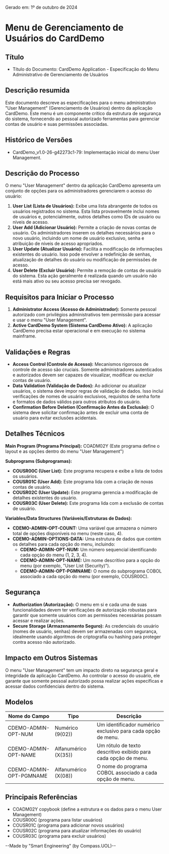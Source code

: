 Gerado em: 1º de outubro de 2024

# Menu de Gerenciamento de Usuários do CardDemo

## Título

- Título do Documento: CardDemo Application - Especificação do Menu Administrativo de Gerenciamento de Usuários

## Descrição resumida

Este documento descreve as especificações para o menu administrativo "User Management" (Gerenciamento de Usuários) dentro da aplicação CardDemo. Este menu é um componente crítico da estrutura de segurança do sistema, fornecendo ao pessoal autorizado ferramentas para gerenciar contas de usuário e suas permissões associadas.

## Histórico de Versões

- CardDemo_v1.0-26-g42273c1-79: Implementação inicial do menu User Management.

## Descrição do Processo

O menu "User Management" dentro da aplicação CardDemo apresenta um conjunto de opções para os administradores gerenciarem o acesso do usuário:

1. **User List (Lista de Usuários):** Exibe uma lista abrangente de todos os usuários registrados no sistema. Esta lista provavelmente inclui nomes de usuários e, potencialmente, outros detalhes como IDs de usuário ou níveis de acesso.
2. **User Add (Adicionar Usuário):** Permite a criação de novas contas de usuário. Os administradores inserem os detalhes necessários para o novo usuário, incluindo um nome de usuário exclusivo, senha e atribuição de níveis de acesso apropriados.
3. **User Update (Atualizar Usuário):** Facilita a modificação de informações existentes do usuário. Isso pode envolver a redefinição de senhas, atualização de detalhes do usuário ou modificação de permissões de acesso.
4. **User Delete (Excluir Usuário):** Permite a remoção de contas de usuário do sistema. Esta ação geralmente é realizada quando um usuário não está mais ativo ou seu acesso precisa ser revogado.

## Requisitos para Iniciar o Processo

1. **Administrator Access (Acesso de Administrador):** Somente pessoal autorizado com privilégios administrativos tem permissão para acessar e usar o menu "User Management".
2. **Active CardDemo System (Sistema CardDemo Ativo):** A aplicação CardDemo precisa estar operacional e em execução no sistema mainframe.

## Validações e Regras

* **Access Control (Controle de Acesso):** Mecanismos rigorosos de controle de acesso são cruciais. Somente administradores autenticados e autorizados devem ser capazes de visualizar, modificar ou excluir contas de usuário.
* **Data Validation (Validação de Dados):** Ao adicionar ou atualizar usuários, o sistema deve impor regras de validação de dados. Isso inclui verificações de nomes de usuário exclusivos, requisitos de senha forte e formatos de dados válidos para outros atributos do usuário.
* **Confirmation Before Deletion (Confirmação Antes da Exclusão):** O sistema deve solicitar confirmação antes de excluir uma conta de usuário para evitar exclusões acidentais.

## Detalhes Técnicos

**Main Program (Programa Principal):** COADM02Y (Este programa define o layout e as opções dentro do menu "User Management")

**Subprograms (Subprogramas):**

* **COUSR00C (User List):** Este programa recupera e exibe a lista de todos os usuários.
* **COUSR01C (User Add):** Este programa lida com a criação de novas contas de usuário.
* **COUSR02C (User Update):** Este programa gerencia a modificação de detalhes existentes do usuário.
* **COUSR03C (User Delete):** Este programa lida com a exclusão de contas de usuário.

**Variables/Data Structures (Variáveis/Estruturas de Dados):**

* **CDEMO-ADMIN-OPT-COUNT:** Uma variável que armazena o número total de opções disponíveis no menu (neste caso, 4).
* **CDEMO-ADMIN-OPTIONS-DATA:** Uma estrutura de dados que contém os detalhes para cada opção do menu, incluindo:
    * **CDEMO-ADMIN-OPT-NUM:** Um número sequencial identificando cada opção do menu (1, 2, 3, 4).
    * **CDEMO-ADMIN-OPT-NAME:** Um nome descritivo para a opção do menu (por exemplo, "User List (Security)").
    * **CDEMO-ADMIN-OPT-PGMNAME:** O nome do subprograma COBOL associado a cada opção do menu (por exemplo, COUSR00C).

## Segurança

* **Authorization (Autorização):** O menu em si e cada uma de suas funcionalidades devem ter verificações de autorização robustas para garantir que somente usuários com as permissões necessárias possam acessar e realizar ações.
* **Secure Storage (Armazenamento Seguro):** As credenciais do usuário (nomes de usuário, senhas) devem ser armazenadas com segurança, idealmente usando algoritmos de criptografia ou hashing para proteger contra acesso não autorizado.

## Impacto em Outros Sistemas

O menu "User Management" tem um impacto direto na segurança geral e integridade da aplicação CardDemo. Ao controlar o acesso do usuário, ele garante que somente pessoal autorizado possa realizar ações específicas e acessar dados confidenciais dentro do sistema.

## Modelos

| Nome do Campo | Tipo | Descrição |
|---|---|---|
| CDEMO-ADMIN-OPT-NUM | Numérico (9(02)) | Um identificador numérico exclusivo para cada opção de menu. |
| CDEMO-ADMIN-OPT-NAME | Alfanumérico (X(35)) | Um rótulo de texto descritivo exibido para cada opção de menu. |
| CDEMO-ADMIN-OPT-PGMNAME | Alfanumérico (X(08)) | O nome do programa COBOL associado a cada opção de menu. |

## Principais Referências

* COADM02Y copybook (define a estrutura e os dados para o menu User Management)
* COUSR00C (programa para listar usuários)
* COUSR01C (programa para adicionar novos usuários)
* COUSR02C (programa para atualizar informações do usuário)
* COUSR03C (programa para excluir usuários)

--Made by "Smart Engineering" (by Compass.UOL)--